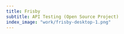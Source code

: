 ```yaml
---
title: Frisby
subtitle: API Testing (Open Source Project)
index_image: "work/frisby-desktop-1.png"
---
```



